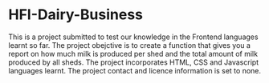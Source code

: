 # HFI-Dairy-Business
This is a project submitted to test our knowledge in the Frontend languages learnt so far.
The project obejctive is to create a function that gives you a report on how much milk is produced per shed and the total amount of milk produced by all sheds.
The project incorporates HTML, CSS and Javascript languages learnt.
The project contact and licence information  is set to none.



